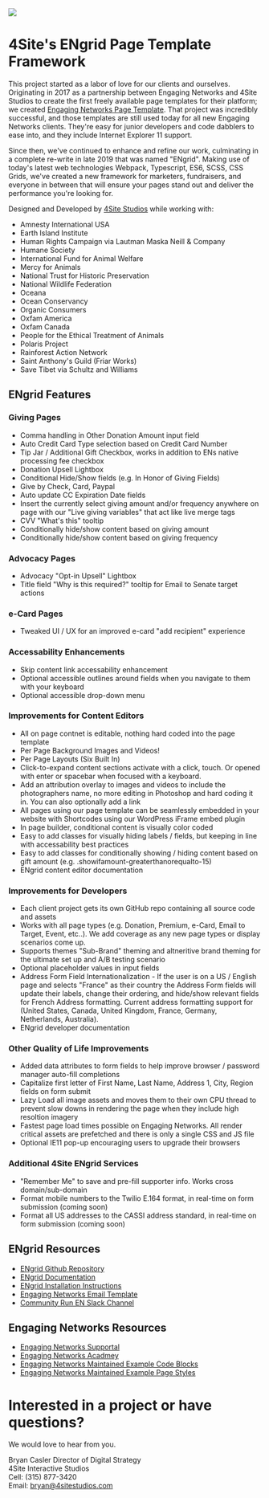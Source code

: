 <img src="https://raw.githubusercontent.com/4site-interactive-studios/engrid-scripts/master/reference-materials/repo/repo-hero.jpg">

# 4Site's ENgrid Page Template Framework

<!--- <img align="right" width="200" height="200" src="https://engagingnetworks.academy/wp-content/uploads/2019/09/D-D-Partner.png"> -->

This project started as a labor of love for our clients and ourselves. Originating in 2017 as a partnership between Engaging Networks and 4Site Studios to create the first freely available page templates for their platform; we created [Engaging Networks Page Template](https://github.com/4site-interactive-studios/Engaging-Networks-Page-Template). That project was incredibly successful, and those templates are still used today for all new Engaging Networks clients. They're easy for junior developers and code dabblers to ease into, and they include Internet Explorer 11 support.

Since then, we've continued to enhance and refine our work, culminating in a complete re-write in late 2019 that was named "ENgrid". Making use of today's latest web technologies Webpack, Typescript, ES6, SCSS, CSS Grids, we've created a new framework for marketers, fundraisers, and everyone in between that will ensure your pages stand out and deliver the performance you're looking for.

Designed and Developed by [4Site Studios](http://4sitestudios.com/en?ms=github) while working with:

- Amnesty International USA
- Earth Island Institute
- Human Rights Campaign via Lautman Maska Neill & Company
- Humane Society
- International Fund for Animal Welfare
- Mercy for Animals
- National Trust for Historic Preservation
- National Wildlife Federation
- Oceana
- Ocean Conservancy
- Organic Consumers
- Oxfam America
- Oxfam Canada
- People for the Ethical Treatment of Animals
- Polaris Project
- Rainforest Action Network
- Saint Anthony's Guild (Friar Works)
- Save Tibet via Schultz and Williams

## ENgrid Features

### Giving Pages
- Comma handling in Other Donation Amount input field
- Auto Credit Card Type selection based on Credit Card Number
- Tip Jar / Additional Gift Checkbox, works in addition to ENs native processing fee checkbox
- Donation Upsell Lightbox
- Conditional Hide/Show fields (e.g. In Honor of Giving Fields)
- Give by Check, Card, Paypal
- Auto update CC Expiration Date fields
- Insert the currently select giving amount and/or frequency anywhere on page with our "Live giving variables" that act like live merge tags
- CVV "What's this" tooltip
- Conditionally hide/show content based on giving amount
- Conditionally hide/show content based on giving frequency


### Advocacy Pages
- Advocacy "Opt-in Upsell" Lightbox
- Title field "Why is this required?" tooltip for Email to Senate target actions

### e-Card Pages
- Tweaked UI / UX for an improved e-card "add recipient" experience

### Accessability Enhancements
- Skip content link accessability enhancement
- Optional accessible outlines around fields when you navigate to them with your keyboard
- Optional accessible drop-down menu

### Improvements for Content Editors
- All on page contnet is editable, nothing hard coded into the page template
- Per Page Background Images and Videos!
- Per Page Layouts (Six Built In)
- Click-to-expand content sections activate with a click, touch. Or opened with enter or spacebar when focused with a keyboard.
- Add an attribution overlay to images and videos to include the photographers name, no more editing in Photoshop and hard coding it in. You can also optionally add a link
- All pages using our page template can be seamlessly embedded in your website with Shortcodes using our WordPress iFrame embed plugin
- In page builder, conditional content is visually color coded
- Easy to add classes for visually hiding labels / fields, but keeping in line with accessability best practices
- Easy to add classes for conditionally showing / hiding content based on gift amount (e.g. .showifamount-greaterthanorequalto-15)
- ENgrid content editor documentation

### Improvements for Developers
- Each client project gets its own GitHub repo containing all source code and assets
- Works with all page types (e.g. Donation, Premium, e-Card, Email to Target, Event, etc..). We add coverage as any new page types or display scenarios come up.
- Supports themes "Sub-Brand" theming and altneritive brand theming for the ultimate set up and A/B testing scenario
- Optional placeholder values in input fields
- Address Form Field Internationalization - If the user is on a US / English page and selects "France" as their country the Address Form fields will update their labels, change their ordering, and hide/show relevant fields for French Address formatting. Current address formatting support for (United States, Canada, United Kingdom, France, Germany, Netherlands, Australia).
- ENgrid developer documentation

### Other Quality of Life Improvements
- Added data attributes to form fields to help improve browser / password manager auto-fill completions
- Capitalize first letter of First Name, Last Name, Address 1, City, Region fields on form submit 
- Lazy Load all image assets and moves them to their own CPU thread to prevent slow downs in rendering the page when they include high resoltion imagery
- Fastest page load times possible on Engaging Networks. All render critical assets are prefetched and there is only a single CSS and JS file
- Optional IE11 pop-up encouraging users to upgrade their browsers

### Additional 4Site ENgrid Services
- "Remember Me" to save and pre-fill supporter info. Works cross domain/sub-domain
- Format mobile numbers to the Twilio E.164 format, in real-time on form submission (coming soon)
- Format all US addresses to the CASSI address standard, in real-time on form submission (coming soon)

## ENgrid Resources

- [ENgrid Github Repository](https://github.com/4site-interactive-studios/engrid/)
- [ENgrid Documentation](https://docs.google.com/document/d/1Vhiudjm9pcDIgxirsiS7VWhqgqU_a6taVu2VTMOPbHI/edit)
- [ENgrid Installation Instructions](https://github.com/4site-interactive-studios/engrid/wiki/ENgrid-Installation-Instructions)
- [Engaging Networks Email Template](https://github.com/4site-interactive-studios/Engaging-Networks-Email-Template)
- [Community Run EN Slack Channel](https://join.slack.com/t/endevelopers/shared_invite/enQtNTgyMDU5NDEzOTQxLWM1YjkwYmM2NjcxODdhNjI4MmRhMjI1ZTJlNzZlYTM5MmI4OTg3NTlhZTljMDMyMjczZmYyNTBjZmM4ZDY4MTA)

## Engaging Networks Resources

- [Engaging Networks Supportal](https://engagingnetworks.support/)
- [Engaging Networks Acadmey](https://engagingnetworks.academy/)
- [Engaging Networks Maintained Example Code Blocks](https://github.com/EngagingNetworks/page-builder-code-blocks)
- [Engaging Networks Maintained Example Page Styles](https://github.com/EngagingNetworks/page-builder-css-styles)

# Interested in a project or have questions?

We would love to hear from you.

Bryan Casler
Director of Digital Strategy  
4Site Interactive Studios  
Cell: (315) 877-3420  
Email: bryan@4sitestudios.com
